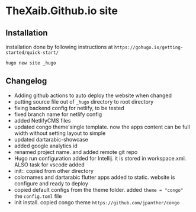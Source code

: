 # TheXaib.Github.io site
## Installation
installation done by following instructions at `https://gohugo.io/getting-started/quick-start/`

```shell
hugo new site _hugo
```

## Changelog

- Adding github actions to auto deploy the website when changed
- putting source file out of `_hugo` directory to root directory
- fixing backend config for netlify, to be tested
- fixed branch name for netlify config
- added NetlifyCMS files
- updated congo theme'single template. now the apps content can be full width without setting layout to simple
- updated dartarabic-showcase
- added google analytics id
- renamed project name. and added remote git repo
- Hugo run configuration added for Intellij. it is stored in workspace.xml. ALSO task for vscode added
- init:: copied from other directory
- colornames and dartarabic flutter apps added to static. website is configure and ready to deploy
- copied default configs from the theme folder. added `theme = "congo"` the `config.toml` file
- init install. copied congo theme `https://github.com/jpanther/congo`